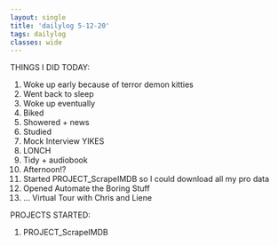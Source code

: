 ```yaml
---
layout: single
title: 'dailylog 5-12-20'
tags: dailylog
classes: wide
---
```


THINGS I DID TODAY:
1. Woke up early because of terror demon kitties
2. Went back to sleep
3. Woke up eventually
4. Biked
5. Showered + news
6. Studied
7. Mock Interview YIKES
8. LONCH
9. Tidy + audiobook
10. Afternoon!? 
11. Started PROJECT_ScrapeIMDB so I could download all my pro data
12. Opened Automate the Boring Stuff
13. ... Virtual Tour with Chris and Liene 

PROJECTS STARTED:
1. PROJECT_ScrapeIMDB